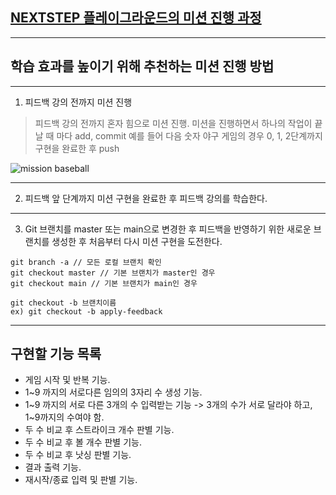 ## [NEXTSTEP 플레이그라운드의 미션 진행 과정](https://github.com/next-step/nextstep-docs/blob/master/playground/README.md)

---
## 학습 효과를 높이기 위해 추천하는 미션 진행 방법

---
1. 피드백 강의 전까지 미션 진행 
> 피드백 강의 전까지 혼자 힘으로 미션 진행. 미션을 진행하면서 하나의 작업이 끝날 때 마다 add, commit
> 예를 들어 다음 숫자 야구 게임의 경우 0, 1, 2단계까지 구현을 완료한 후 push

![mission baseball](https://raw.githubusercontent.com/next-step/nextstep-docs/master/playground/images/mission_baseball.png)

---
2. 피드백 앞 단계까지 미션 구현을 완료한 후 피드백 강의를 학습한다.

---
3. Git 브랜치를 master 또는 main으로 변경한 후 피드백을 반영하기 위한 새로운 브랜치를 생성한 후 처음부터 다시 미션 구현을 도전한다.

```
git branch -a // 모든 로컬 브랜치 확인
git checkout master // 기본 브랜치가 master인 경우
git checkout main // 기본 브랜치가 main인 경우

git checkout -b 브랜치이름
ex) git checkout -b apply-feedback
```
---
## 구현할 기능 목록
* 게임 시작 및 반복 기능.
* 1~9 까지의 서로다른 임의의 3자리 수 생성 기능.
* 1~9 까지의 서로 다른 3개의 수 입력받는 기능 -> 3개의 수가 서로 달라야 하고, 1~9까지의 수여야 함. 
* 두 수 비교 후 스트라이크 개수 판별 기능.
* 두 수 비교 후 볼 개수 판별 기능.
* 두 수 비교 후 낫싱 판별 기능. 
* 결과 출력 기능.
* 재시작/종료 입력 및 판별 기능.
  

